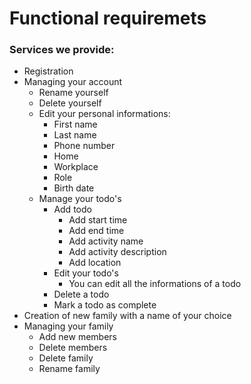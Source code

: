 # Functional requiremets

  ### Services we provide:
  * Registration
  * Managing your account
    * Rename yourself
    * Delete yourself
    * Edit your personal informations:
      * First name
      * Last name
      * Phone number
      * Home
      * Workplace
      * Role
      * Birth date
    * Manage your todo's
      * Add todo
        * Add start time
        * Add end time
        * Add activity name
        * Add activity description
        * Add location
      * Edit your todo's
        * You can edit all the informations of a todo
      * Delete a todo
      * Mark a todo as complete
  * Creation of new family with a name of your choice
  * Managing your family
      * Add new members
      * Delete members
      * Delete family
      * Rename family
